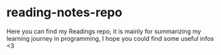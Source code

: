 # reading-notes-repo
Here you can find my Readings repo, it is mainly for summarizing my learning journey in programming, I hope you could find some useful infos &lt;3
